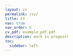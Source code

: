 ```yaml
---
layout: cv
permalink: /cv/
title: CV
nav: true
nav_order: 5
cv_pdf: example_pdf.pdf
description: work in progess!
toc:
  sidebar: left
---
```

